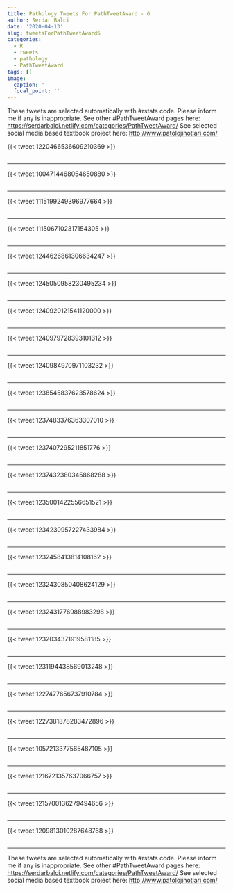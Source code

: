 ```yaml
---
title: Pathology Tweets For PathTweetAward - 6
author: Serdar Balci
date: '2020-04-13'
slug: tweetsForPathTweetAward6
categories:
  - R
  - tweets
  - pathology
  - PathTweetAward
tags: []
image:
  caption: ''
  focal_point: ''
---
```



These tweets are selected automatically with #rstats code. Please inform me if any is inappropriate.
See other #PathTweetAward pages here: https://serdarbalci.netlify.com/categories/PathTweetAward/ 
See selected social media based textbook project here: http://www.patolojinotlari.com/

{{< tweet 1220466536609210369 >}}
<br>
<br>
<hr>
{{< tweet 1004714468054650880 >}}
<br>
<br>
<hr>
{{< tweet 1115199249396977664 >}}
<br>
<br>
<hr>
{{< tweet 1115067102317154305 >}}
<br>
<br>
<hr>
{{< tweet 1244626861306634247 >}}
<br>
<br>
<hr>
{{< tweet 1245050958230495234 >}}
<br>
<br>
<hr>
{{< tweet 1240920121541120000 >}}
<br>
<br>
<hr>
{{< tweet 1240979728393101312 >}}
<br>
<br>
<hr>
{{< tweet 1240984970971103232 >}}
<br>
<br>
<hr>
{{< tweet 1238545837623578624 >}}
<br>
<br>
<hr>
{{< tweet 1237483376363307010 >}}
<br>
<br>
<hr>
{{< tweet 1237407295211851776 >}}
<br>
<br>
<hr>
{{< tweet 1237432380345868288 >}}
<br>
<br>
<hr>
{{< tweet 1235001422556651521 >}}
<br>
<br>
<hr>
{{< tweet 1234230957227433984 >}}
<br>
<br>
<hr>
{{< tweet 1232458413814108162 >}}
<br>
<br>
<hr>
{{< tweet 1232430850408624129 >}}
<br>
<br>
<hr>
{{< tweet 1232431776988983298 >}}
<br>
<br>
<hr>
{{< tweet 1232034371919581185 >}}
<br>
<br>
<hr>
{{< tweet 1231194438569013248 >}}
<br>
<br>
<hr>
{{< tweet 1227477656737910784 >}}
<br>
<br>
<hr>
{{< tweet 1227381878283472896 >}}
<br>
<br>
<hr>
{{< tweet 1057213377565487105 >}}
<br>
<br>
<hr>
{{< tweet 1216721357637066757 >}}
<br>
<br>
<hr>
{{< tweet 1215700136279494656 >}}
<br>
<br>
<hr>
{{< tweet 1209813010287648768 >}}
<br>
<br>
<hr>


These tweets are selected automatically with #rstats code. Please inform me if any is inappropriate.
See other #PathTweetAward pages here: https://serdarbalci.netlify.com/categories/PathTweetAward/ 
See selected social media based textbook project here: http://www.patolojinotlari.com/
